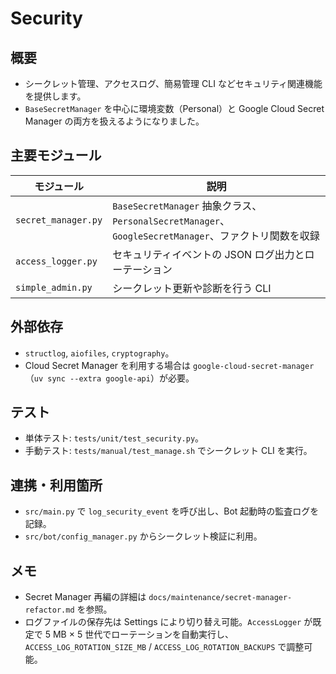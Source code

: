 # Security

## 概要
- シークレット管理、アクセスログ、簡易管理 CLI などセキュリティ関連機能を提供します。
- `BaseSecretManager` を中心に環境変数（Personal）と Google Cloud Secret Manager の両方を扱えるようになりました。

## 主要モジュール
| モジュール | 説明 |
| --- | --- |
| `secret_manager.py` | `BaseSecretManager` 抽象クラス、`PersonalSecretManager`、`GoogleSecretManager`、ファクトリ関数を収録 |
| `access_logger.py` | セキュリティイベントの JSON ログ出力とローテーション |
| `simple_admin.py` | シークレット更新や診断を行う CLI |

## 外部依存
- `structlog`, `aiofiles`, `cryptography`。
- Cloud Secret Manager を利用する場合は `google-cloud-secret-manager`（`uv sync --extra google-api`）が必要。

## テスト
- 単体テスト: `tests/unit/test_security.py`。
- 手動テスト: `tests/manual/test_manage.sh` でシークレット CLI を実行。

## 連携・利用箇所
- `src/main.py` で `log_security_event` を呼び出し、Bot 起動時の監査ログを記録。
- `src/bot/config_manager.py` からシークレット検証に利用。

## メモ
- Secret Manager 再編の詳細は `docs/maintenance/secret-manager-refactor.md` を参照。
- ログファイルの保存先は Settings により切り替え可能。`AccessLogger` が既定で 5 MB × 5 世代でローテーションを自動実行し、`ACCESS_LOG_ROTATION_SIZE_MB` / `ACCESS_LOG_ROTATION_BACKUPS` で調整可能。
